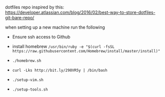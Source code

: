 dotfiles repo inspired by this:
https://developer.atlassian.com/blog/2016/02/best-way-to-store-dotfiles-git-bare-repo/

when setting up a new machine run the following

- Ensure ssh access to Github
- install homebrew ``` /usr/bin/ruby -e "$(curl -fsSL https://raw.githubusercontent.com/Homebrew/install/master/install)"  ```

-  ``` ./homebrew.sh ```
-  ``` curl -Lks http://bit.ly/298VR5y | /bin/bash ```
-  ``` ./setup-vim.sh ```
-  ``` ./setup-tools.sh ```



